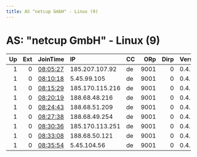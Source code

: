 ```yaml
---
title: AS "netcup GmbH" - Linux (9)
---
```


# AS: "netcup GmbH" - Linux (9)

|   Up |   Ext | JoinTime                                                                                              | IP              | CC   |   ORp |   Dirp | Version   | Contact                  | Nickname       |   eFamMembers |
|-----:|------:|:------------------------------------------------------------------------------------------------------|:----------------|:-----|------:|-------:|:----------|:-------------------------|:---------------|--------------:|
|    1 |     0 | [08:05:27](https://nusenu.github.io/OrNetStats/w/relay/FF7248FEC5059BC53E70FFFEDDCC8C49831BDBA1.html) | 185.207.107.92  | de   |  9001 |      0 | 0.4.7.7   | max.fiedler1988tor@pm.me | relay01V6Rocks |            10 |
|    1 |     0 | [08:10:18](https://nusenu.github.io/OrNetStats/w/relay/80A0DF57D8510B893A1150086AE09ADCB3EC1D1A.html) | 5.45.99.105     | de   |  9001 |      0 | 0.4.7.7   | max.fiedler1988tor@pm.me | relay02V6Rocks |            10 |
|    1 |     0 | [08:15:29](https://nusenu.github.io/OrNetStats/w/relay/5B2E2A3EB065F68420A03A8A8E5E34BB4ACF44DB.html) | 185.170.115.216 | de   |  9001 |      0 | 0.4.7.7   | max.fiedler1988tor@pm.me | rleay03V6Rocks |            10 |
|    1 |     0 | [08:20:19](https://nusenu.github.io/OrNetStats/w/relay/776061930056F88050C021D3000F340B62D3FCE1.html) | 188.68.48.216   | de   |  9001 |      0 | 0.4.7.7   | max.fiedler1988tor@pm.me | relay04V6Rocks |            10 |
|    1 |     0 | [08:24:43](https://nusenu.github.io/OrNetStats/w/relay/EB71BDDA9686108C48C21F9A48403B2B0F793231.html) | 188.68.51.209   | de   |  9001 |      0 | 0.4.7.7   | max.fiedler1988tor@pm.me | relay05V6Rocks |            10 |
|    1 |     0 | [08:27:38](https://nusenu.github.io/OrNetStats/w/relay/831F1F3B6ECF86F1F5C0902AD47FA8C99236B0D0.html) | 188.68.49.254   | de   |  9001 |      0 | 0.4.7.7   | max.fiedler1988tor@pm.me | relay06V6Rocks |            10 |
|    1 |     0 | [08:30:36](https://nusenu.github.io/OrNetStats/w/relay/86A5554B40F08E02AE2E33FF1D3A3720A6789FD5.html) | 185.170.113.251 | de   |  9001 |      0 | 0.4.7.7   | max.fiedler1988tor@pm.me | relay07V6Rocks |            10 |
|    1 |     0 | [08:33:08](https://nusenu.github.io/OrNetStats/w/relay/1944A96BD50C7B2C0A7C4B9657876EF07C48D295.html) | 188.68.50.121   | de   |  9001 |      0 | 0.4.7.7   | max.fiedler1988tor@pm.me | relay08V6Rocks |            10 |
|    1 |     0 | [08:35:54](https://nusenu.github.io/OrNetStats/w/relay/FE34E3853DEFAF482FA658E2E43EE33F38962EFE.html) | 5.45.104.56     | de   |  9001 |      0 | 0.4.7.7   | max.fiedler1988tor@pm.me | relay09V6Rocks |            10 |
